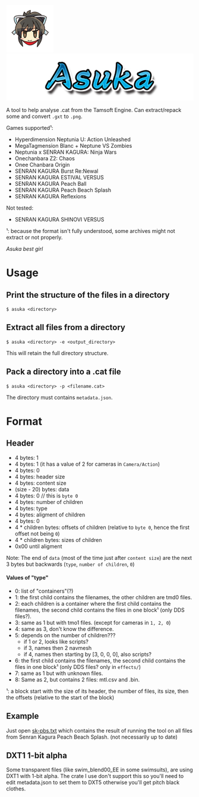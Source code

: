![Asuka's face](images/face.png) ![Asuka's name](images/name.png)

A tool to help analyse .cat from the Tamsoft Engine. Can extract/repack some and convert `.gxt` to `.png`.

Games supported¹:

* Hyperdimension Neptunia U: Action Unleashed
* MegaTagmension Blanc + Neptune VS Zombies
* Neptunia x SENRAN KAGURA: Ninja Wars
* Onechanbara Z2: Chaos
* Onee Chanbara Origin
* SENRAN KAGURA Burst Re:Newal
* SENRAN KAGURA ESTIVAL VERSUS
* SENRAN KAGURA Peach Ball
* SENRAN KAGURA Peach Beach Splash
* SENRAN KAGURA Reflexions

Not tested:

* SENRAN KAGURA SHINOVI VERSUS

¹: because the format isn't fully understood, some archives might not extract or not properly.

_Asuka best girl_

# Usage

## Print the structure of the files in a directory

```console
$ asuka <directory>
```

## Extract all files from a directory

```console
$ asuka <directory> -e <output_directory>
```

This will retain the full directory structure.

## Pack a directory into a .cat file

```console
$ asuka <directory> -p <filename.cat>
```

The directory must contains `metadata.json`.

# Format

## Header

- 4 bytes: 1
- 4 bytes: 1 (it has a value of 2 for cameras in `Camera/Action`)
- 4 bytes: 0
- 4 bytes: header size
- 4 bytes: content size
- (size - 20) bytes: data
- 4 bytes: 0 // this is `byte 0`
- 4 bytes: number of children
- 4 bytes: type
- 4 bytes: aligment of children
- 4 bytes: 0
- 4 * children bytes: offsets of children (relative to `byte 0`, hence the first offset not being `0`)
- 4 * children bytes: sizes of children
- 0x00 until aligment

Note: The end of `data` (most of the time just after `content size`) are the next 3 bytes but backwards (`type`, `number of children`, `0`)

#### Values of "type"

- 0: list of "containers"(?)
- 1: the first child contains the filenames, the other children are tmd0 files.
- 2: each children is a container where the first child contains the filenames, the second child contains the files in one block¹ (only DDS files?).
- 3: same as 1 but with tmo1 files. (except for cameras in `1, 2, 0`)
- 4: same as 3, don't know the difference.
- 5: depends on the number of children???
    - if 1 or 2, looks like scripts?
    - if 3, names then 2 navmesh
    - if 4, names then starting by [3, 0, 0, 0], also scripts?
- 6: the first child contains the filenames, the second child contains the files in one block¹ (only DDS files? only in `effects/`)
- 7: same as 1 but with unknown files.
- 8: Same as 2, but contains 2 files: mtl.csv and <model>.bin.

¹: a block start with the size of its header, the number of files, its size, then the offsets (relative to the start of the block)

## Example

Just open [sk-pbs.txt](sk-pbs.txt) which contains the result of running the tool on all files from Senran Kagura Peach Beach Splash. (not necessarily up to date)

## DXT1 1-bit alpha

Some transparent files (like swim_blend00_EE in some swimsuits), are using DXT1 with 1-bit alpha. The crate I use don't support this so you'll need to edit metadata.json to set them to DXT5 otherwise you'll get pitch black clothes.
